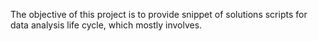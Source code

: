 The objective of this project is to provide snippet of  solutions scripts for data analysis life cycle, which mostly involves. 